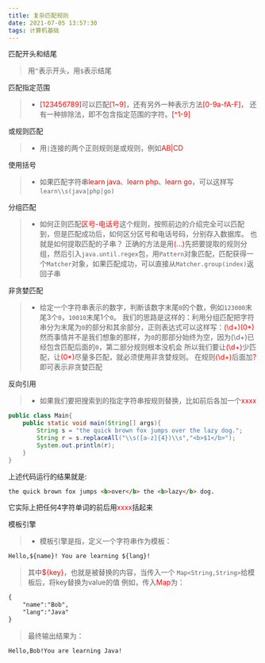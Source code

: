 ```yaml
---
title: 复杂匹配规则
date: 2021-07-05 13:57:30
tags: 计算机基础
---
```

匹配开头和结尾
>用`^`表示开头，用`$`表示结尾

匹配指定范围
> * <font color="red">[123456789]</font>可以匹配<font color="red">[1~9]</font>，还有另外一种表示方法<font color="red">[0-9a-fA-F]</font>，
> 还有一种排除法，即不包含指定范围的字符。<font color="red">[^1-9]</font>

或规则匹配
>* 用`|`连接的两个正则规则是或规则，例如<font color="red">AB|CD</font>

使用括号
>* 如果匹配字符串<font color="red">learn java</font>、<font color="red">learn php</font>、<font color="red">learn go</font>，可以这样写`learn\\s(java|php|go)`

分组匹配
>* 如何正则匹配<font color="red">区号-电话号</font>这个规则，按照前边的介绍完全可以匹配到，但是匹配成功后，如何区分区号和电话号码，分别存入数据库。
>也就是如何提取匹配的子串？
> 正确的方法是用<font color="red">(...)</font>先把要提取的规则分组，然后引入`java.until.regex`包，用`Pattern`对象匹配，匹配获得一个`Matcher`对象，如果匹配成功，可以直接从`Matcher.group(index)`返回子串

非贪婪匹配
>* 给定一个字符串表示的数字，判断该数字末尾`0`的个数，例如`123000`末尾3个`0`，`10010`末尾1个`0`。
> 我们的思路是这样的：利用分组匹配把字符串分为末尾为`0`的部分和其余部分，正则表达式可以这样写：<font color="red">(\d+)(0*)</font>
> 然而事情并不是我们想象的那样，为`0`的那部分始终为空，因为<font>(\d+)</font>已经包含匹配后面的`0`，第二部分规则根本没机会
> 所以我们要让<font color="red">(\d+)</font>少匹配，让<font color="red">(0*)</font>尽量多匹配，就必须使用非贪婪规则。
> 在规则<font color="red">(\d+)</font>后面加<font color="red">?</font>即可表示非贪婪匹配

反向引用
>* 如果我们要把搜索到的指定字符串按规则替换，比如前后各加一个<font color="red">xxxx</font>
 
```java
public class Main{
    public static void main(String[] args){
        String s = "the quick brown fox jumps over the lazy dog.";
        String r = s.replaceAll("\\s([a-z]{4})\\s","<b>$1</b>");
        System.out.println(r);
    }
}
```

上述代码运行的结果就是:
```html
the quick brown fox jumps <b>over</b> the <b>lazy</b> dog.
```
它实际上把任何4字符单词的前后用<font color="red">xxxx</font>括起来

模板引擎
>* 模板引擎是指，定义一个字符串作为模板：

 ```html
Hello,${name}! You are learning ${lang}!
```
>其中<font color="red">${key}</font>，也就是被替换的内容，当传入一个
>`Map<String,String>`给模板后，将key替换为value的值
>例如，传入<font color="red">Map</font>为：
```html
{
    "name":"Bob",
    "lang":"Java"
}
```
>最终输出结果为：
```html
Hello,Bob!You are learning Java!
```